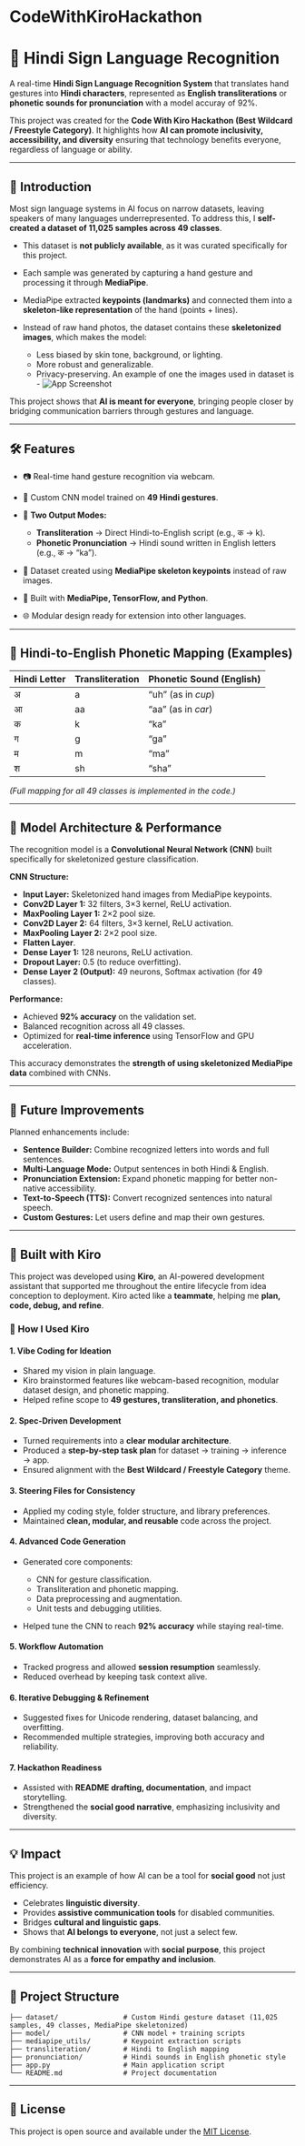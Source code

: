 # CodeWithKiroHackathon

# 🤟 Hindi Sign Language Recognition

A real-time **Hindi Sign Language Recognition System** that translates hand gestures into **Hindi characters**, represented as **English transliterations** or **phonetic sounds for pronunciation** with a model accuray of 92%.

This project was created for the **Code With Kiro Hackathon (Best Wildcard / Freestyle Category)**. It highlights how **AI can promote inclusivity, accessibility, and diversity** ensuring that technology benefits everyone, regardless of language or ability.

---

## 🌟 Introduction

Most sign language systems in AI focus on narrow datasets, leaving speakers of many languages underrepresented. To address this, I **self-created a dataset of 11,025 samples across 49 classes**.

* This dataset is **not publicly available**, as it was curated specifically for this project.
* Each sample was generated by capturing a hand gesture and processing it through **MediaPipe**.
* MediaPipe extracted **keypoints (landmarks)** and connected them into a **skeleton-like representation** of the hand (points + lines).
* Instead of raw hand photos, the dataset contains these **skeletonized images**, which makes the model:

  * Less biased by skin tone, background, or lighting.
  * More robust and generalizable.
  * Privacy-preserving.
An example of one the images used in dataset is - 
![App Screenshot](sampleLetterImage.jpg)


This project shows that **AI is meant for everyone**, bringing people closer by bridging communication barriers through gestures and language.

---

## 🛠️ Features

* 📷 Real-time hand gesture recognition via webcam.
* 🧠 Custom CNN model trained on **49 Hindi gestures**.
* 🔡 **Two Output Modes:**

  * **Transliteration** → Direct Hindi-to-English script (e.g., क → k).
  * **Phonetic Pronunciation** → Hindi sound written in English letters (e.g., क → “ka”).
* 🎯 Dataset created using **MediaPipe skeleton keypoints** instead of raw images.
* 🧩 Built with **MediaPipe, TensorFlow, and Python**.
* 🌐 Modular design ready for extension into other languages.

---

## 🔡 Hindi-to-English Phonetic Mapping (Examples)

| Hindi Letter | Transliteration | Phonetic Sound (English) |
| ------------ | --------------- | ------------------------ |
| अ            | a               | “uh” (as in *cup*)       |
| आ            | aa              | “aa” (as in *car*)       |
| क            | k               | “ka”                     |
| ग            | g               | “ga”                     |
| म            | m               | “ma”                     |
| श            | sh              | “sha”                    |

*(Full mapping for all 49 classes is implemented in the code.)*

---

## 🧠 Model Architecture & Performance

The recognition model is a **Convolutional Neural Network (CNN)** built specifically for skeletonized gesture classification.

**CNN Structure:**

* **Input Layer:** Skeletonized hand images from MediaPipe keypoints.
* **Conv2D Layer 1:** 32 filters, 3×3 kernel, ReLU activation.
* **MaxPooling Layer 1:** 2×2 pool size.
* **Conv2D Layer 2:** 64 filters, 3×3 kernel, ReLU activation.
* **MaxPooling Layer 2:** 2×2 pool size.
* **Flatten Layer**.
* **Dense Layer 1:** 128 neurons, ReLU activation.
* **Dropout Layer:** 0.5 (to reduce overfitting).
* **Dense Layer 2 (Output):** 49 neurons, Softmax activation (for 49 classes).

**Performance:**

* Achieved **92% accuracy** on the validation set.
* Balanced recognition across all 49 classes.
* Optimized for **real-time inference** using TensorFlow and GPU acceleration.

This accuracy demonstrates the **strength of using skeletonized MediaPipe data** combined with CNNs.

---

## 🚀 Future Improvements

Planned enhancements include:

* **Sentence Builder:** Combine recognized letters into words and full sentences.
* **Multi-Language Mode:** Output sentences in both Hindi & English.
* **Pronunciation Extension:** Expand phonetic mapping for better non-native accessibility.
* **Text-to-Speech (TTS):** Convert recognized sentences into natural speech.
* **Custom Gestures:** Let users define and map their own gestures.

---

## 🤖 Built with Kiro

This project was developed using **Kiro**, an AI-powered development assistant that supported me throughout the entire lifecycle from idea conception to deployment. Kiro acted like a **teammate**, helping me **plan, code, debug, and refine**.

### 🧠 How I Used Kiro

#### 1. Vibe Coding for Ideation

* Shared my vision in plain language.
* Kiro brainstormed features like webcam-based recognition, modular dataset design, and phonetic mapping.
* Helped refine scope to **49 gestures, transliteration, and phonetics**.

#### 2. Spec-Driven Development

* Turned requirements into a **clear modular architecture**.
* Produced a **step-by-step task plan** for dataset → training → inference → app.
* Ensured alignment with the **Best Wildcard / Freestyle Category** theme.

#### 3. Steering Files for Consistency

* Applied my coding style, folder structure, and library preferences.
* Maintained **clean, modular, and reusable** code across the project.

#### 4. Advanced Code Generation

* Generated core components:

  * CNN for gesture classification.
  * Transliteration and phonetic mapping.
  * Data preprocessing and augmentation.
  * Unit tests and debugging utilities.
* Helped tune the CNN to reach **92% accuracy** while staying real-time.

#### 5. Workflow Automation

* Tracked progress and allowed **session resumption** seamlessly.
* Reduced overhead by keeping task context alive.

#### 6. Iterative Debugging & Refinement

* Suggested fixes for Unicode rendering, dataset balancing, and overfitting.
* Recommended multiple strategies, improving both accuracy and reliability.

#### 7. Hackathon Readiness

* Assisted with **README drafting, documentation**, and impact storytelling.
* Strengthened the **social good narrative**, emphasizing inclusivity and diversity.

---

## 💡 Impact

This project is an example of how AI can be a tool for **social good** not just efficiency.

* Celebrates **linguistic diversity**.
* Provides **assistive communication tools** for disabled communities.
* Bridges **cultural and linguistic gaps**.
* Shows that **AI belongs to everyone**, not just a select few.

By combining **technical innovation** with **social purpose**, this project demonstrates AI as a **force for empathy and inclusion**.

---

## 📁 Project Structure

```
├── dataset/                # Custom Hindi gesture dataset (11,025 samples, 49 classes, MediaPipe skeletonized)
├── model/                  # CNN model + training scripts
├── mediapipe_utils/        # Keypoint extraction scripts
├── transliteration/        # Hindi to English mapping
├── pronunciation/          # Hindi sounds in English phonetic style
├── app.py                  # Main application script
└── README.md               # Project documentation
```

---

## 📜 License

This project is open source and available under the [MIT License](LICENSE).

